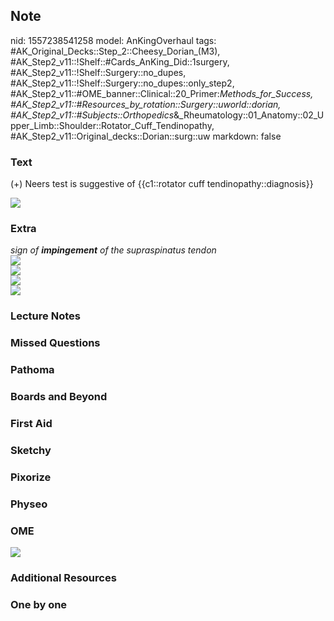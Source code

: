 ## Note
nid: 1557238541258
model: AnKingOverhaul
tags: #AK_Original_Decks::Step_2::Cheesy_Dorian_(M3), #AK_Step2_v11::!Shelf::#Cards_AnKing_Did::1surgery, #AK_Step2_v11::!Shelf::Surgery::no_dupes, #AK_Step2_v11::!Shelf::Surgery::no_dupes::only_step2, #AK_Step2_v11::#OME_banner::Clinical::20_Primer:_Methods_for_Success, #AK_Step2_v11::#Resources_by_rotation::Surgery::uworld::dorian, #AK_Step2_v11::#Subjects::Orthopedics_&_Rheumatology::01_Anatomy::02_Upper_Limb::Shoulder::Rotator_Cuff_Tendinopathy, #AK_Step2_v11::Original_decks::Dorian::surg::uw
markdown: false

### Text
(+) Neers test is suggestive of {{c1::rotator cuff
tendinopathy::diagnosis}}
<div><img src=
"Neer+test+Stabilizes+the+scapula+while+passively+elevating+the+shoulder,+in+effect+jamming+the+humeral+head+into+th.jpg"></div>

### Extra
<div>
  <i>sign of <b>impingement</b> of the supraspinatus tendon</i>
</div>
<div>
  <i><img src="womp%20(2).png"></i>
</div>
<div><img src="paste-956862878973953.jpg"></div>
<div><img src="rotator%20cuff.png"></div><img src=
"paste-984526763327491.jpg">

### Lecture Notes


### Missed Questions


### Pathoma


### Boards and Beyond


### First Aid


### Sketchy


### Pixorize


### Physeo


### OME
<div class="ome-widget">
  <a href="https://onlinemeded.org/spa/surgery?ref=anki"><img src=
  "_OME_AnkiFlashcards_Topic_2.png"></a>
</div>

### Additional Resources


### One by one

